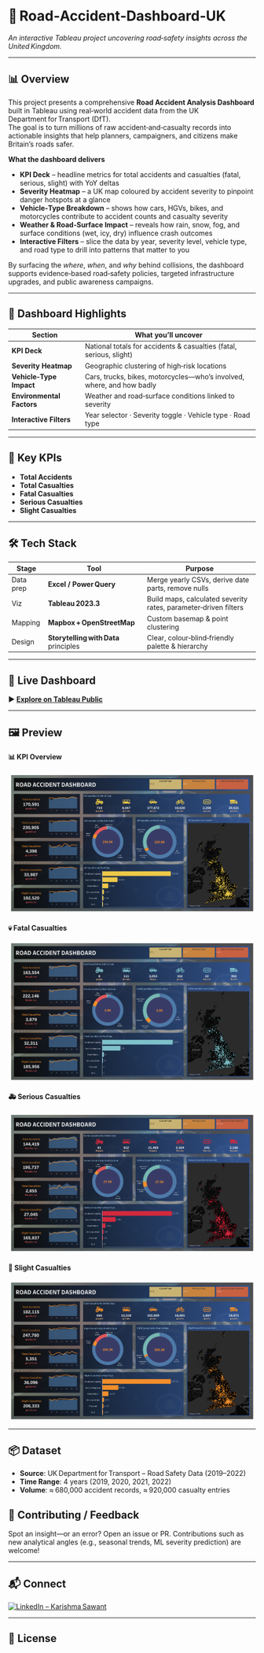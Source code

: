 # 🚗 Road‑Accident‑Dashboard‑UK  
*An interactive Tableau project uncovering road‑safety insights across the United Kingdom.*

---

## 📊 Overview  
This project presents a comprehensive **Road Accident Analysis Dashboard** built in Tableau using real‑world accident data from the UK Department for Transport (DfT).  
The goal is to turn millions of raw accident‑and‑casualty records into actionable insights that help planners, campaigners, and citizens make Britain’s roads safer.

**What the dashboard delivers**

- **KPI Deck** – headline metrics for total accidents and casualties (fatal, serious, slight) with YoY deltas  
- **Severity Heatmap** – a UK map coloured by accident severity to pinpoint danger hotspots at a glance  
- **Vehicle‑Type Breakdown** – shows how cars, HGVs, bikes, and motorcycles contribute to accident counts and casualty severity  
- **Weather & Road‑Surface Impact** – reveals how rain, snow, fog, and surface conditions (wet, icy, dry) influence crash outcomes  
- **Interactive Filters** – slice the data by year, severity level, vehicle type, and road type to drill into patterns that matter to you

By surfacing the *where*, *when*, and *why* behind collisions, the dashboard supports evidence‑based road‑safety policies, targeted infrastructure upgrades, and public awareness campaigns.

---

## 🎯 Dashboard Highlights  

| Section | What you’ll uncover |
|---------|---------------------|
| **KPI Deck** | National totals for accidents & casualties (fatal, serious, slight) |
| **Severity Heatmap** | Geographic clustering of high‑risk locations |
| **Vehicle‑Type Impact** | Cars, trucks, bikes, motorcycles—who’s involved, where, and how badly |
| **Environmental Factors** | Weather and road‑surface conditions linked to severity |
| **Interactive Filters** | Year selector · Severity toggle · Vehicle type · Road type |

---

## 📌 Key KPIs  
- **Total Accidents**  
- **Total Casualties**  
- **Fatal Casualties**  
- **Serious Casualties**  
- **Slight Casualties**

---

## 🛠 Tech Stack  
| Stage | Tool | Purpose |
|-------|------|---------|
| Data prep | **Excel / Power Query** | Merge yearly CSVs, derive date parts, remove nulls |
| Viz | **Tableau 2023.3** | Build maps, calculated severity rates, parameter‑driven filters |
| Mapping | **Mapbox + OpenStreetMap** | Custom basemap & point clustering |
| Design | **Storytelling with Data** principles | Clear, colour‑blind‑friendly palette & hierarchy |

---

## 🔗 Live Dashboard  
**▶️ [Explore on Tableau Public](https://public.tableau.com/app/profile/karishma.sawant/viz/RoadAccident_17395459826550/RoadAccidentDashboard)**

---

## 🖼 Preview  

#### 📊 KPI Overview  
![Road Accident Overview](Road%20Accident-Overview%285%29.png)

#### 💀 Fatal Casualties  
![Road Accident Fatal Casualties](Road%20Accident%20Fatal%20Casualties.png)

#### 🚑 Serious Casualties  
![Road Accident Serious Casualties](Road%20Accident%20Serious%20Casualties.png)

#### 🤕 Slight Casualties  
![Road Accident Slight Casualties](Road%20Accident%20Slight%20severity%286%29.png)

---

## 📦 Dataset  
- **Source**: UK Department for Transport – Road Safety Data (2019–2022)  
- **Time Range**: 4 years (2019, 2020, 2021, 2022)  
- **Volume**: ≈ 680,000 accident records, ≈ 920,000 casualty entries  
 
## 🙌 Contributing / Feedback  
Spot an insight—or an error? Open an issue or PR. Contributions such as new analytical angles (e.g., seasonal trends, ML severity prediction) are welcome!

---

## 📬 Connect  
[![LinkedIn – Karishma Sawant](https://img.shields.io/badge/LinkedIn-Connect-blue?logo=linkedin)](https://www.linkedin.com/in/karishmaasawant)

---

## 🔖 License  

